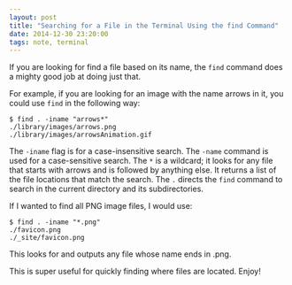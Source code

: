 ```yaml
---
layout: post
title: "Searching for a File in the Terminal Using the find Command"
date: 2014-12-30 23:20:00
tags: note, terminal
---
```


If you are looking for find a file based on its name, the `find` command does a
mighty good job at doing just that.

For example, if you are looking for an image with the name arrows in it, you
could use `find` in the following way:

```
$ find . -iname "arrows*"
./library/images/arrows.png
./library/images/arrowsAnimation.gif
```

The `-iname` flag is for a case-insensitive search. The `-name` command is used
for a case-sensitive search. The `*` is a wildcard; it looks for any file that
starts with arrows and is followed by anything else. It returns a list of the
file locations that match the search. The `.` directs the `find` command to
search in the current directory and its subdirectories.

If I wanted to find all PNG image files, I would use:

```
$ find . -iname "*.png"
./favicon.png
./_site/favicon.png
```

This looks for and outputs any file whose name ends in .png.

This is super useful for quickly finding where files are located. Enjoy!
